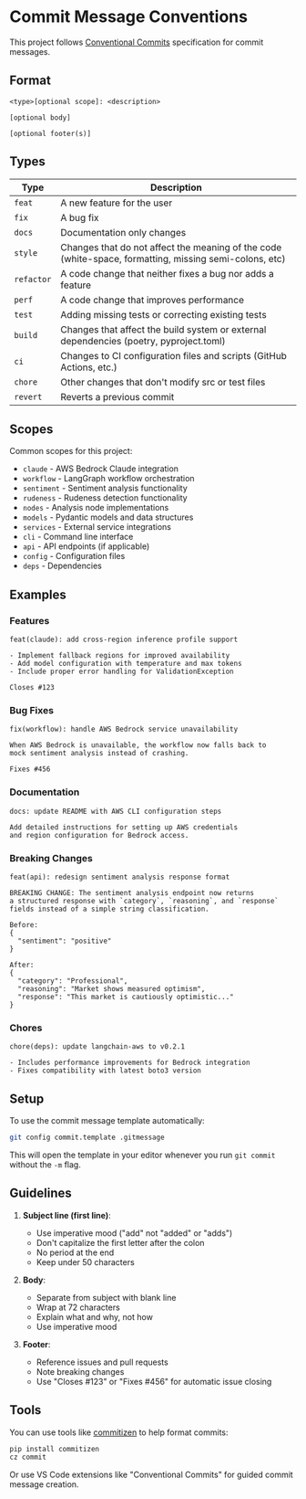 # Commit Message Conventions

This project follows [Conventional Commits](https://www.conventionalcommits.org/) specification for commit messages.

## Format

```
<type>[optional scope]: <description>

[optional body]

[optional footer(s)]
```

## Types

| Type | Description |
|------|-------------|
| `feat` | A new feature for the user |
| `fix` | A bug fix |
| `docs` | Documentation only changes |
| `style` | Changes that do not affect the meaning of the code (white-space, formatting, missing semi-colons, etc) |
| `refactor` | A code change that neither fixes a bug nor adds a feature |
| `perf` | A code change that improves performance |
| `test` | Adding missing tests or correcting existing tests |
| `build` | Changes that affect the build system or external dependencies (poetry, pyproject.toml) |
| `ci` | Changes to CI configuration files and scripts (GitHub Actions, etc.) |
| `chore` | Other changes that don't modify src or test files |
| `revert` | Reverts a previous commit |

## Scopes

Common scopes for this project:

- `claude` - AWS Bedrock Claude integration
- `workflow` - LangGraph workflow orchestration
- `sentiment` - Sentiment analysis functionality
- `rudeness` - Rudeness detection functionality
- `nodes` - Analysis node implementations
- `models` - Pydantic models and data structures
- `services` - External service integrations
- `cli` - Command line interface
- `api` - API endpoints (if applicable)
- `config` - Configuration files
- `deps` - Dependencies

## Examples

### Features
```
feat(claude): add cross-region inference profile support

- Implement fallback regions for improved availability
- Add model configuration with temperature and max tokens
- Include proper error handling for ValidationException

Closes #123
```

### Bug Fixes
```
fix(workflow): handle AWS Bedrock service unavailability

When AWS Bedrock is unavailable, the workflow now falls back to
mock sentiment analysis instead of crashing.

Fixes #456
```

### Documentation
```
docs: update README with AWS CLI configuration steps

Add detailed instructions for setting up AWS credentials
and region configuration for Bedrock access.
```

### Breaking Changes
```
feat(api): redesign sentiment analysis response format

BREAKING CHANGE: The sentiment analysis endpoint now returns
a structured response with `category`, `reasoning`, and `response`
fields instead of a simple string classification.

Before:
{
  "sentiment": "positive"
}

After:
{
  "category": "Professional",
  "reasoning": "Market shows measured optimism",
  "response": "This market is cautiously optimistic..."
}
```

### Chores
```
chore(deps): update langchain-aws to v0.2.1

- Includes performance improvements for Bedrock integration
- Fixes compatibility with latest boto3 version
```

## Setup

To use the commit message template automatically:

```bash
git config commit.template .gitmessage
```

This will open the template in your editor whenever you run `git commit` without the `-m` flag.

## Guidelines

1. **Subject line (first line)**:
   - Use imperative mood ("add" not "added" or "adds")
   - Don't capitalize the first letter after the colon
   - No period at the end
   - Keep under 50 characters

2. **Body**:
   - Separate from subject with blank line
   - Wrap at 72 characters
   - Explain what and why, not how
   - Use imperative mood

3. **Footer**:
   - Reference issues and pull requests
   - Note breaking changes
   - Use "Closes #123" or "Fixes #456" for automatic issue closing

## Tools

You can use tools like [commitizen](https://commitizen-tools.github.io/commitizen/) to help format commits:

```bash
pip install commitizen
cz commit
```

Or use VS Code extensions like "Conventional Commits" for guided commit message creation.
